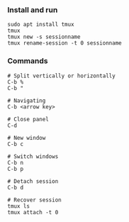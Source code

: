 ### Install and run
```shell
sudo apt install tmux
tmux
tmux new -s sessionname
tmux rename-session -t 0 sessionname
```

### Commands
```
# Split vertically or horizontally
C-b %
C-b "

# Navigating
C-b <arrow key>

# Close panel
C-d

# New window
C-b c

# Switch windows
C-b n
C-b p

# Detach session
C-b d

# Recover session
tmux ls
tmux attach -t 0
```
